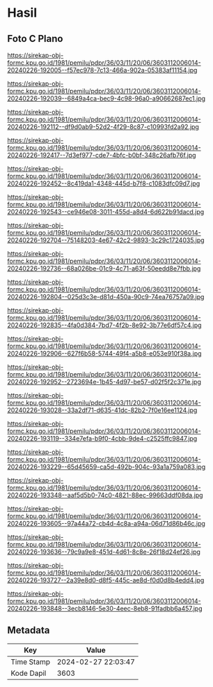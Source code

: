 # Hasil

## Foto C Plano

https://sirekap-obj-formc.kpu.go.id/1981/pemilu/pdpr/36/03/11/20/06/3603112006014-20240226-192005--f57ec978-7c13-466a-902a-05383af11154.jpg

https://sirekap-obj-formc.kpu.go.id/1981/pemilu/pdpr/36/03/11/20/06/3603112006014-20240226-192039--6849a4ca-bec9-4c98-96a0-a90662687ec1.jpg

https://sirekap-obj-formc.kpu.go.id/1981/pemilu/pdpr/36/03/11/20/06/3603112006014-20240226-192112--df9d0ab9-52d2-4f29-8c87-c10993fd2a92.jpg

https://sirekap-obj-formc.kpu.go.id/1981/pemilu/pdpr/36/03/11/20/06/3603112006014-20240226-192417--7d3ef977-cde7-4bfc-b0bf-348c26afb76f.jpg

https://sirekap-obj-formc.kpu.go.id/1981/pemilu/pdpr/36/03/11/20/06/3603112006014-20240226-192452--8c419da1-4348-445d-b7f8-c1083dfc09d7.jpg

https://sirekap-obj-formc.kpu.go.id/1981/pemilu/pdpr/36/03/11/20/06/3603112006014-20240226-192543--ce946e08-3011-455d-a8d4-6d622b91dacd.jpg

https://sirekap-obj-formc.kpu.go.id/1981/pemilu/pdpr/36/03/11/20/06/3603112006014-20240226-192704--75148203-4e67-42c2-9893-3c29c1724035.jpg

https://sirekap-obj-formc.kpu.go.id/1981/pemilu/pdpr/36/03/11/20/06/3603112006014-20240226-192736--68a026be-01c9-4c71-a63f-50eedd8e7fbb.jpg

https://sirekap-obj-formc.kpu.go.id/1981/pemilu/pdpr/36/03/11/20/06/3603112006014-20240226-192804--025d3c3e-d81d-450a-90c9-74ea76757a09.jpg

https://sirekap-obj-formc.kpu.go.id/1981/pemilu/pdpr/36/03/11/20/06/3603112006014-20240226-192835--4fa0d384-7bd7-4f2b-8e92-3b77e6df57c4.jpg

https://sirekap-obj-formc.kpu.go.id/1981/pemilu/pdpr/36/03/11/20/06/3603112006014-20240226-192906--627f6b58-5744-49f4-a5b8-e053e910f38a.jpg

https://sirekap-obj-formc.kpu.go.id/1981/pemilu/pdpr/36/03/11/20/06/3603112006014-20240226-192952--2723694e-1b45-4d97-be57-d02f5f2c371e.jpg

https://sirekap-obj-formc.kpu.go.id/1981/pemilu/pdpr/36/03/11/20/06/3603112006014-20240226-193028--33a2df71-d635-41dc-82b2-7f0e16ee1124.jpg

https://sirekap-obj-formc.kpu.go.id/1981/pemilu/pdpr/36/03/11/20/06/3603112006014-20240226-193119--334e7efa-b9f0-4cbb-9de4-c2525ffc9847.jpg

https://sirekap-obj-formc.kpu.go.id/1981/pemilu/pdpr/36/03/11/20/06/3603112006014-20240226-193229--65d45659-ca5d-492b-904c-93a1a759a083.jpg

https://sirekap-obj-formc.kpu.go.id/1981/pemilu/pdpr/36/03/11/20/06/3603112006014-20240226-193348--aaf5d5b0-74c0-4821-88ec-99663ddf08da.jpg

https://sirekap-obj-formc.kpu.go.id/1981/pemilu/pdpr/36/03/11/20/06/3603112006014-20240226-193605--97a44a72-cb4d-4c8a-a94a-06d71d86b46c.jpg

https://sirekap-obj-formc.kpu.go.id/1981/pemilu/pdpr/36/03/11/20/06/3603112006014-20240226-193636--79c9a9e8-451d-4d61-8c8e-26f18d24ef26.jpg

https://sirekap-obj-formc.kpu.go.id/1981/pemilu/pdpr/36/03/11/20/06/3603112006014-20240226-193727--2a39e8d0-d8f5-445c-ae8d-f0d0d8b4edd4.jpg

https://sirekap-obj-formc.kpu.go.id/1981/pemilu/pdpr/36/03/11/20/06/3603112006014-20240226-193848--3ecb8146-5e30-4eec-8eb8-91fadbb6a457.jpg


## Metadata

| Key        | Value               |
| ---------- | ------------------- |
| Time Stamp | 2024-02-27 22:03:47 |
| Kode Dapil | 3603                |



